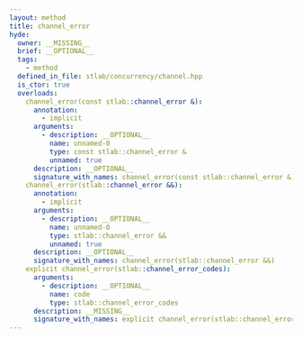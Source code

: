 ```yaml
---
layout: method
title: channel_error
hyde:
  owner: __MISSING__
  brief: __OPTIONAL__
  tags:
    - method
  defined_in_file: stlab/concurrency/channel.hpp
  is_ctor: true
  overloads:
    channel_error(const stlab::channel_error &):
      annotation:
        - implicit
      arguments:
        - description: __OPTIONAL__
          name: unnamed-0
          type: const stlab::channel_error &
          unnamed: true
      description: __OPTIONAL__
      signature_with_names: channel_error(const stlab::channel_error &)
    channel_error(stlab::channel_error &&):
      annotation:
        - implicit
      arguments:
        - description: __OPTIONAL__
          name: unnamed-0
          type: stlab::channel_error &&
          unnamed: true
      description: __OPTIONAL__
      signature_with_names: channel_error(stlab::channel_error &&)
    explicit channel_error(stlab::channel_error_codes):
      arguments:
        - description: __OPTIONAL__
          name: code
          type: stlab::channel_error_codes
      description: __MISSING__
      signature_with_names: explicit channel_error(stlab::channel_error_codes code)
---
```


